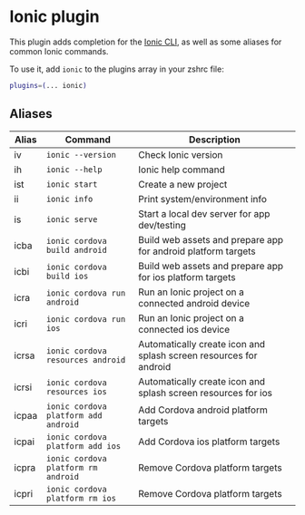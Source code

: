 # Ionic plugin

This plugin adds completion for the [Ionic CLI](https://ionicframework.com/docs/cli),
as well as some aliases for common Ionic commands.

To use it, add `ionic` to the plugins array in your zshrc file:

```zsh
plugins=(... ionic)
```

## Aliases

| Alias | Command                              | Description                                                       |
| ----- | ------------------------------------ | ----------------------------------------------------------------- |
| iv    | `ionic --version`                    | Check Ionic version                                               |
| ih    | `ionic --help`                       | Ionic help command                                                |
| ist   | `ionic start`                        | Create a new project                                              |
| ii    | `ionic info`                         | Print system/environment info                                     |
| is    | `ionic serve`                        | Start a local dev server for app dev/testing                      |
| icba  | `ionic cordova build android`        | Build web assets and prepare app for android platform targets     |
| icbi  | `ionic cordova build ios`            | Build web assets and prepare app for ios platform targets         |
| icra  | `ionic cordova run android`          | Run an Ionic project on a connected android device                |
| icri  | `ionic cordova run ios`              | Run an Ionic project on a connected ios device                    |
| icrsa | `ionic cordova resources android`    | Automatically create icon and splash screen resources for android |
| icrsi | `ionic cordova resources ios`        | Automatically create icon and splash screen resources for ios     |
| icpaa | `ionic cordova platform add android` | Add Cordova android platform targets                              |
| icpai | `ionic cordova platform add ios`     | Add Cordova ios platform targets                                  |
| icpra | `ionic cordova platform rm android`  | Remove Cordova platform targets                                   |
| icpri | `ionic cordova platform rm ios`      | Remove Cordova platform targets                                   |
